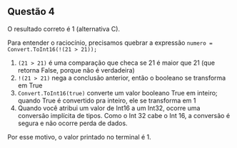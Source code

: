 ## Questão 4 

O resultado correto é 1 (alternativa C). 

Para entender o raciocínio, precisamos quebrar a expressão `numero = Convert.ToInt16(!(21 > 21));`

1. `(21 > 21)` é uma comparação que checa se 21 é maior que 21 (que retorna False, porque não é verdadeira) 
2. `!(21 > 21)` nega a conclusão anterior, então o booleano se transforma em True
3. `Convert.ToInt16(true)` converte um valor booleano True em inteiro; quando True é convertido pra inteiro, ele se transforma em 1
4. Quando você atribui um valor de Int16 a um Int32, ocorre uma conversão implícita de tipos. Como o Int 32 cabe o Int 16, a conversão é segura e não ocorre perda de dados. 
   
Por esse motivo, o valor printado no terminal é 1. 
